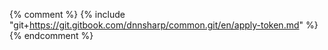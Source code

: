 {% comment %} {% include "git+https://git.gitbook.com/dnnsharp/common.git/en/apply-token.md" %} {% endcomment %}



